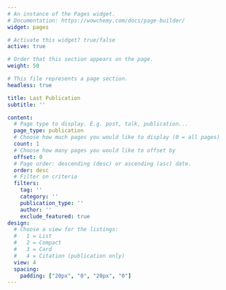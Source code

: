 ```yaml
---
# An instance of the Pages widget.
# Documentation: https://wowchemy.com/docs/page-builder/
widget: pages

# Activate this widget? true/false
active: true

# Order that this section appears on the page.
weight: 50

# This file represents a page section.
headless: true

title: Last Publication
subtitle: ''

content:
  # Page type to display. E.g. post, talk, publication...
  page_type: publication
  # Choose how much pages you would like to display (0 = all pages)
  count: 1
  # Choose how many pages you would like to offset by
  offset: 0
  # Page order: descending (desc) or ascending (asc) date.
  order: desc
  # Filter on criteria
  filters:
    tag: ''
    category: ''
    publication_type: ''
    author: ''
    exclude_featured: true
design:
  # Choose a view for the listings:
  #   1 = List
  #   2 = Compact
  #   3 = Card
  #   4 = Citation (publication only)
  view: 4
  spacing:
    padding: ["20px", "0", "20px", "0"]
---
```

